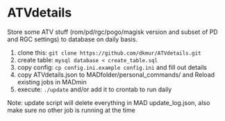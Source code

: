 # ATVdetails

Store some ATV stuff (rom/pd/rgc/pogo/magisk version and subset of PD and RGC settings) to database on daily basis.

1. clone this: ``git clone https://github.com/dkmur/ATVdetails.git``
2. create table: ``mysql database < create_table.sql``
3. copy config: ``cp config.ini.example config.ini`` and fill out details
4. copy ATVdetails.json to MADfolder/personal_commands/ and Reload existing jobs in MADmin
5. execute: ``./update`` and/or add it to crontab to run daily

Note: update script will delete everything in MAD update_log.json, also make sure no other job is running at the time
